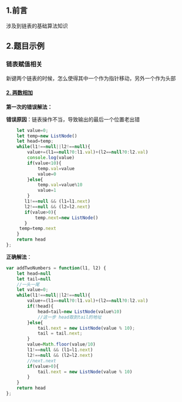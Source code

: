 ## 1.前言

涉及到链表的基础算法知识

## 2.题目示例

### 链表赋值相关

新键两个链表的时候，怎么使得其中一个作为指针移动，另外一个作为头部

#### [2. 两数相加](https://leetcode-cn.com/problems/add-two-numbers/)

**第一次的错误解法：**

**错误原因**：链表操作不当，导致输出的最后一个位置老出错

```javascript
    let value=0;
    let temp=new ListNode()
    let head=temp;
    while(l1!==null||l2!==null){
        value+=(l1==null?0:l1.val)+(l2==null?0:l2.val)
        console.log(value)
        if(value<10){
            temp.val=value
            value=0
        }else{
            temp.val=value%10
            value=1
        }
       l1!==null && (l1=l1.next)
       l2!==null && (l2=l2.next)
       if(value>0){
           temp.next=new ListNode()
       }
     temp=temp.next
    }
    return head
};
```

**正确解法**：
```javascript
var addTwoNumbers = function(l1, l2) {
    let head=null
    let tail=null
    //一头一尾
    let value=0;
    while(l1!==null||l2!==null){
        value+=(l1==null?0:l1.val)+(l2==null?0:l2.val)
        if(!head){
            head=tail=new ListNode(value%10)
            //这一步 head取到tail的地址
        }else{
            tail.next = new ListNode(value % 10);
            tail = tail.next;
        }
        value=Math.floor(value/10)
        l1!==null && (l1=l1.next)
        l2!==null && (l2=l2.next)
        //next.next
        if(value>0){
            tail.next = new ListNode(value % 10)
        }
    }
    return head
};
```